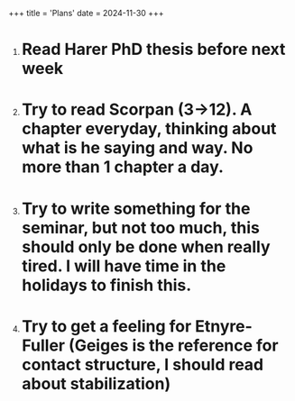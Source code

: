 +++
title = 'Plans'
date = 2024-11-30
+++

1. # Read Harer PhD thesis before next week
2. # Try to read Scorpan (3->12). A chapter everyday, thinking about what is he saying and way. No more than 1 chapter a day.
3. # Try to write something for the seminar, but not too much, this should only be done when really tired. I will have time in the holidays to finish this. 
4. # Try to get a feeling for Etnyre-Fuller (Geiges is the reference for contact structure, I should read about stabilization)
